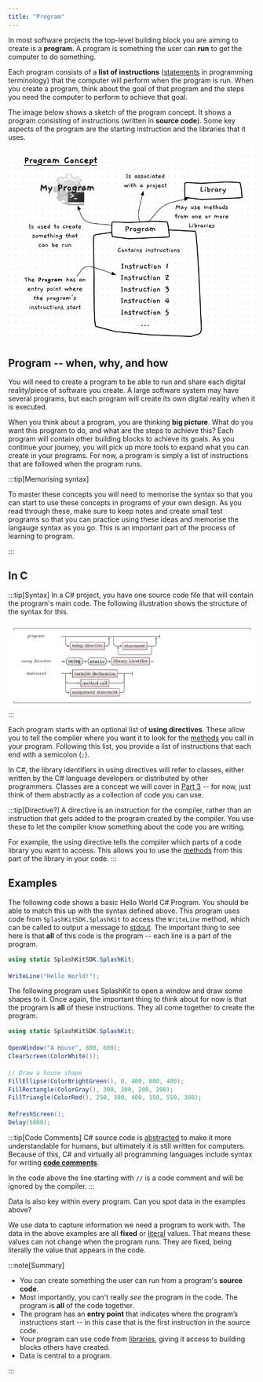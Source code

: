 ```yaml
---
title: "Program"
---
```


In most software projects the top-level building block you are aiming to create is a **program**. A program is something the user can **run** to get the computer to do something.

Each program consists of a **list of instructions** ([statements](/book/part-1-instructions/2-communicating-syntax/2-trailside/02-statement) in programming terminology) that the computer will perform when the program is run. When you create a program, think about the goal of that program and the steps you need the computer to perform to achieve that goal.

The image below shows a sketch of the program concept. It shows a program consisting of instructions (written in **source code**). Some key aspects of the program are the starting instruction and the libraries that it uses.

![A program contains instructions that tell the computer what to do](./images/program-concept.png "A program contains instructions that tell the computer what to do")

## Program -- when, why, and how

You will need to create a program to be able to run and share each digital reality/piece of software you create. A large software system may have several programs, but each program will create its own digital reality when it is executed.

When you think about a program, you are thinking **big picture**.
What do you want this program to do, and what are the steps to achieve this?
Each program will contain other building blocks to achieve its goals.
As you continue your journey, you will pick up more tools to expand what you can create in your programs.
For now, a program is simply a list of instructions that are followed when the program runs.

:::tip[Memorising syntax]

To master these concepts you will need to memorise the syntax so that you can start to use these concepts in programs of your own design. As you read through these, make sure to keep notes and create small test programs so that you can practice using these ideas and memorise the langauge syntax as you go. This is an important part of the process of learning to program.

:::

## In C #

:::tip[Syntax]
In a C# project, you have one source code file that will contain the program's main code. The following illustration shows the structure of the syntax for this.

![The syntax for a C# program](./images/program.png "The syntax for a C# program")
:::

Each program starts with an optional list of **using directives**.
These allow you to tell the compiler where you want it to look for the [methods](/book/part-1-instructions/1-sequence-and-data/2-trailside/02-method) you call in your program.
Following this list, you provide a list of instructions that each end with a semicolon (`;`).

In C#, the library identifiers in using directives will refer to classes, either written by the C# language developers or distributed by other programmers.
Classes are a concept we will cover in [Part 3](/book/part-3-programs-as-concepts/00-part-3-programs-as-concepts) -- for now, just think of them abstractly as a collection of code you can use.

:::tip[Directive?]
A directive is an instruction for the compiler, rather than an instruction that gets added to the program created by the compiler. You use these to let the compiler know something about the code you are writing.

For example, the using directive tells the compiler which parts of a code library you want to access.
This allows you to use the [methods](/book/part-1-instructions/1-sequence-and-data/2-trailside/02-method) from this part of the library in your code.
:::

## Examples

The following code shows a basic Hello World C# Program. You should be able to match this up with the syntax defined above. This program uses code from `SplashKitSDK.SplashKit` to access the `WriteLine` method, which can be called to output a message to [stdout](/book/part-0-getting-started/2-computer-use/2-trailside/09-streams#input-output-and-errors). The important thing to see here is that **all** of this code is the program -- each line is a part of the program.

```csharp
using static SplashKitSDK.SplashKit;

WriteLine("Hello World!");
```

The following program uses SplashKit to open a window and draw some shapes to it. Once again, the important thing to think about for now is that the program is **all** of these instructions. They all come together to create the program.

```csharp
using static SplashKitSDK.SplashKit;

OpenWindow("A House", 800, 600);
ClearScreen(ColorWhite());

// Draw a house shape
FillEllipse(ColorBrightGreen(), 0, 400, 800, 400);
FillRectangle(ColorGray(), 300, 300, 200, 200);
FillTriangle(ColorRed(), 250, 300, 400, 150, 550, 300);

RefreshScreen();
Delay(5000);
```

:::tip[Code Comments]
C# source code is [abstracted](/book/part-0-getting-started/1-digital-realities/2-trailside/6-source-code/#programming-with-a-third-generation-language) to make it more understandable for humans, but ultimately it is still written for computers.
Because of this, C# and virtually all programming languages include syntax for writing [**code comments**](/book/part-1-instructions/1-sequence-and-data/2-trailside/09-comments).

In the code above the line starting with `//` is a code comment and will be ignored by the compiler.
:::

Data is also key within every program. Can you spot data in the examples above?

We use data to capture information we need a program to work with. The data in the above examples are all **fixed** or [literal](/book/part-1-instructions/1-sequence-and-data/2-trailside/05-literal) values. That means these values can not change when the program runs. They are fixed, being literally the value that appears in the code.

:::note[Summary]

- You can create something the user can run from a program's **source code**.
- Most importantly, you can't really *see* the program in the code. The program is **all** of the code together.
- The program has an **entry point** that indicates where the program’s instructions start -- in this case that is the first instruction in the source code.
- Your program can use code from [libraries](/book/part-1-instructions/1-sequence-and-data/2-trailside/10-library), giving it access to building blocks others have created.
- Data is central to a program.

:::
